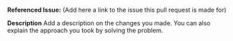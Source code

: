 <!-- 
    PLEASE READ THE CONTRIBUTING GUIDELINES BEFORE SUBMITTING PULL REQUESTS
    https://github.com/AgustinSRG/PersonalMediaVault/blob/master/CONTRIBUTING.md

    BY SUBMITTING CODE TO PERSONAL MEDIA VAULT, YOU AGREE TO THE TERMS OF THE MIT LICENSE
    https://github.com/AgustinSRG/PersonalMediaVault/blob/master/LICENSE
-->

**Referenced Issue:** (Add here a link to the issue this pull request is made for)

**Description**
Add a description on the changes you made. You can also explain the approach you took by solving the problem.
